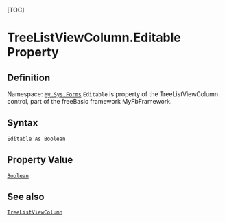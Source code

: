 [TOC]
# TreeListViewColumn.Editable Property

## Definition
Namespace: [`My.Sys.Forms`](My.Sys.Forms.md)
`Editable` is property of the TreeListViewColumn control, part of the freeBasic framework MyFbFramework.
## Syntax
```freeBasic
Editable As Boolean
```
## Property Value
[`Boolean`]("https://www.freebasic.net/wiki/KeyPgBoolean")
## See also
[`TreeListViewColumn`](TreeListViewColumn.md)
